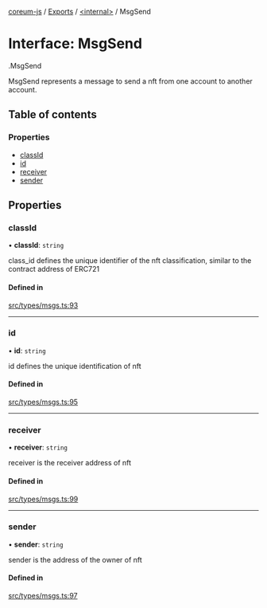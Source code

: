 [coreum-js](../README.md) / [Exports](../modules.md) / [<internal\>](../modules/internal_.md) / MsgSend

# Interface: MsgSend

[<internal>](../modules/internal_.md).MsgSend

MsgSend represents a message to send a nft from one account to another account.

## Table of contents

### Properties

- [classId](internal_.MsgSend.md#classid)
- [id](internal_.MsgSend.md#id)
- [receiver](internal_.MsgSend.md#receiver)
- [sender](internal_.MsgSend.md#sender)

## Properties

### classId

• **classId**: `string`

class_id defines the unique identifier of the nft classification, similar to the contract address of ERC721

#### Defined in

[src/types/msgs.ts:93](https://github.com/PulsaraIO/coreum-js/blob/37352c6/src/types/msgs.ts#L93)

___

### id

• **id**: `string`

id defines the unique identification of nft

#### Defined in

[src/types/msgs.ts:95](https://github.com/PulsaraIO/coreum-js/blob/37352c6/src/types/msgs.ts#L95)

___

### receiver

• **receiver**: `string`

receiver is the receiver address of nft

#### Defined in

[src/types/msgs.ts:99](https://github.com/PulsaraIO/coreum-js/blob/37352c6/src/types/msgs.ts#L99)

___

### sender

• **sender**: `string`

sender is the address of the owner of nft

#### Defined in

[src/types/msgs.ts:97](https://github.com/PulsaraIO/coreum-js/blob/37352c6/src/types/msgs.ts#L97)
